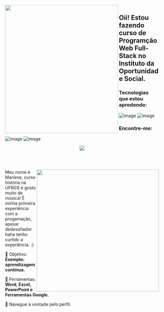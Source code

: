 <img align="left" src="https://github.com/MarieneHubner/MarieneHubner/assets/146981712/09c1af72-305c-4fdf-ade6-389ba1e60c87" width="370px" height="420px">

 ## Oii! Estou fazendo curso de Programção Web Full-Stack no Instituto da Oportunidade Social.

 ### Tecnologias que estou apredendo:

 ![image](https://github.com/MarieneHubner/MarieneHubner/assets/146981712/0c64111a-595a-4253-bfaf-ae94806d70e7)
![image](https://github.com/MarieneHubner/MarieneHubner/assets/146981712/dfc84525-9900-4bff-ad89-f0e13b073550)


### Encontre-me:
![image](https://github.com/MarieneHubner/MarieneHubner/assets/146981712/8e9f4851-b935-44ca-8214-98ab56591e04)
![image](https://github.com/MarieneHubner/MarieneHubner/assets/146981712/7a13a630-a4a3-47d6-a394-060bf13acb74)

<div align="center"> 

  
 <a href="https://github.com/MarquinCss/github-readme-stats"><img align="center" src="https://github-readme-stats.vercel.app/api/top-langs/?username=MarieneHubner&layout=compact&theme=dark&hide_border=true" /></a> 





</img>

</div>

<br> <br>

<img src="https://raw.githubusercontent.com/MicaelliMedeiros/micaellimedeiros/master/image/computer-illustration.png" min-width="400px" max-width="400px" width="400px" align="right">

<p align="left"> 
  Meu nome é Mariene, curso história na UFRGS e gosto muito de música! É minha primeira experiência com a progamação, apesar dedesafiador haha tenho curtido a experiência. :)
</p>

<p align="left">
 
  🦄 Objetivo: **Exemplo: aprendizagem contínua.**
</p>

<p align="left">
</p>

  💼 Ferramentas:  **Word, Excel, PowerPoint e Ferramentas Google.**


<p align="left">
  💌 Navegue à vontade pelo perfil.
</p>












</img>
